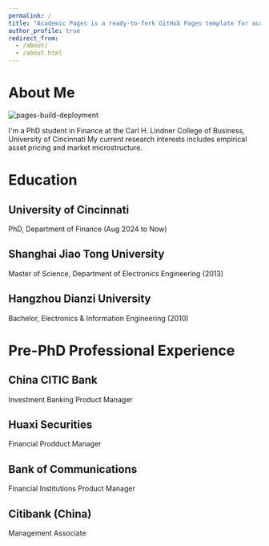 ```yaml
---
permalink: /
title: "Academic Pages is a ready-to-fork GitHub Pages template for academic personal websites"
author_profile: true
redirect_from: 
  - /about/
  - /about.html
---
```


# About Me

![pages-build-deployment](https://github.com/academicpages/academicpages.github.io/actions/workflows/pages/pages-build-deployment/badge.svg)

I'm a PhD student in Finance at the Carl H. Lindner College of Business, University of Cincinnati
My current research interests includes empirical asset pricing and market microstructure.

# Education

## University of Cincinnati
PhD, Department of Finance (Aug 2024 to Now)
## Shanghai Jiao Tong University
Master of Science, Department of Electronics Engineering (2013)
## Hangzhou Dianzi University
Bachelor, Electronics & Information Engineering (2010)

# Pre-PhD Professional Experience

## China CITIC Bank
Investment Banking Product Manager

## Huaxi Securities
Financial Prodduct Manager

## Bank of Communications
Financial Institutions Product Manager

## Citibank (China)
Management Associate
